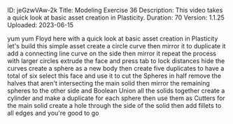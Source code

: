 ID: jeGzwVAw-2k
Title: Modeling Exercise 36
Description: This video takes a quick look at basic asset creation in Plasticity.
Duration: 70
Version: 1.1.25
Uploaded: 2023-06-15

yum yum Floyd here with a quick look at
basic asset creation in Plasticity
let's build this simple asset create a
circle curve then mirror it to duplicate
it add a connecting line curve on the
side then mirror it repeat the process
with larger circles
extrude the face and press tab to lock
distances hide the curves create a
sphere as a new body
then create five duplicates to have a
total of six
select this face and use it to cut the
Spheres in half
remove the halves that aren't
intersecting the main solid then mirror
the remaining spheres to the other side
and Boolean Union all the solids
together
create a cylinder and make a duplicate
for each sphere
then use them as Cutters for the main
solid
create a hole through the side of the
solid
then add fillets to all edges and you're
good to go

